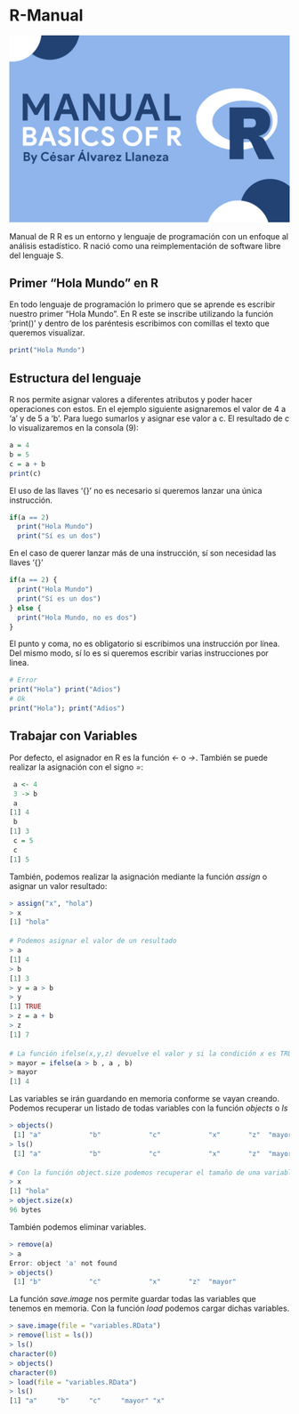 # R-Manual
![](img/ManualR.jpg)

Manual de R
R es un entorno y lenguaje de programación con un enfoque al análisis estadístico. R nació como una reimplementación de software libre del lenguaje S.

## Primer “Hola Mundo” en R
En todo lenguaje de programación lo primero que se aprende es escribir nuestro primer “Hola Mundo”. En R este se inscribe utilizando la función ‘print()’ y dentro de los paréntesis escribimos con comillas el texto que queremos visualizar.

```r
print("Hola Mundo")
```


## Estructura del lenguaje
R nos permite asignar valores a diferentes atributos y poder hacer  operaciones con estos. En el ejemplo siguiente asignaremos el valor de 4 a ‘a’ y de 5 a ‘b’. Para luego sumarlos y asignar ese valor a c. El resultado de c lo visualizaremos en la consola (9):

```r
a = 4
b = 5
c = a + b
print(c)
```


El uso de las llaves ‘{}’ no es necesario si queremos lanzar una única instrucción.
```r
if(a == 2)
  print("Hola Mundo")
  print("Sí es un dos")
```


En el caso de querer lanzar más de una instrucción, sí son necesidad las llaves ‘{}’
```r
if(a == 2) {
  print("Hola Mundo")
  print("Sí es un dos")
} else {
  print("Hola Mundo, no es dos")
}
```


El punto y coma, no es obligatorio si escribimos una instrucción por línea. Del mismo modo, sí lo es si queremos escribir varias instrucciones por linea.
```r
# Error
print("Hola") print("Adios")
# Ok
print("Hola"); print("Adios")
```


## Trabajar con Variables

Por defecto, el asignador en R es la función *<-* o *->*. También se puede realizar la asignación con el signo *=*:
```r
 a <- 4
 3 -> b
 a
[1] 4
 b
[1] 3
 c = 5
 c
[1] 5
```

También, podemos realizar la asignación mediante la función *assign* o asignar un valor resultado:
```r
> assign("x", "hola")
> x
[1] "hola"

# Podemos asignar el valor de un resultado
> a
[1] 4
> b
[1] 3
> y = a > b
> y
[1] TRUE
> z = a + b
> z
[1] 7

# La función ifelse(x,y,z) devuelve el valor y si la condición x es TRUE o z si x = FALSE
> mayor = ifelse(a > b , a , b)
> mayor
[1] 4
```


Las variables se irán guardando en memoria conforme se vayan creando. Podemos recuperar un listado de todas variables con la función *objects* o *ls*
```r
> objects()
 [1] "a"            "b"            "c"            "x"       "z"  "mayor" 
> ls()
 [1] "a"            "b"            "c"            "x"       "z"  "mayor" 

# Con la función object.size podemos recuperar el tamaño de una variable
> x
[1] "hola"
> object.size(x)
96 bytes
```


También podemos eliminar variables.
```r
> remove(a)
> a
Error: object 'a' not found
> objects()
 [1] "b"            "c"            "x"       "z"  "mayor"
```

La función *save.image* nos permite guardar todas las variables que tenemos en memoria. Con la función *load* podemos cargar dichas variables.
```r
> save.image(file = "variables.RData")
> remove(list = ls())
> ls()
character(0)
> objects()
character(0)
> load(file = "variables.RData")
> ls()
[1] "a"     "b"     "c"     "mayor" "x"
```


